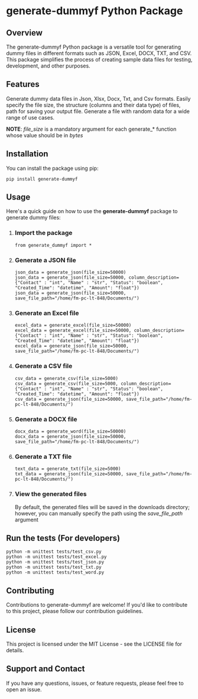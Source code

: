 # generate-dummyf Python Package #

## Overview ##
   The generate-dummyf Python package is a versatile tool for generating dummy files in different formats such as JSON, Excel, DOCX, TXT, and CSV. This package 
   simplifies the process of creating sample data files for testing, development, and other purposes.

## Features ##
   Generate dummy data files in Json, Xlsx, Docx, Txt, and Csv formats. Easily specify the file size, the structure (columns and their data type) of files, path for 
   saving your output file. Generate a file with random data for a wide range of use cases.

   **NOTE**: *file_size* is a mandatory argument for each generate_* function whose value should be in *bytes*

## Installation ##
   You can install the package using pip:

   ```
   pip install generate-dummyf
   ```

## Usage ##
   Here's a quick guide on how to use the **generate-dummyf** package to generate dummy files: 

1. ### Import the package ###
   ```
   from generate_dummyf import *
   ```

2. ### Generate a JSON file ###
   ```
   json_data = generate_json(file_size=50000)
   json_data = generate_json(file_size=50000, column_description={"Contact" : "int", "Name" : "str", "Status": "boolean", "Created_Time": "datetime", "Amount": "float"})
   json_data = generate_json(file_size=50000, save_file_path="/home/fm-pc-lt-848/Documents/")
   ```

3. ### Generate an Excel file ###
   ```
   excel_data = generate_excel(file_size=50000)
   excel_data = generate_excel(file_size=50000, column_description={"Contact" : "int", "Name" : "str", "Status": "boolean", "Created_Time": "datetime", "Amount": "float"})
   excel_data = generate_json(file_size=50000, save_file_path="/home/fm-pc-lt-848/Documents/")
   ```

4. ### Generate a CSV file 
   ```
   csv_data = generate_csv(file_size=5000)
   csv_data = generate_csv(file_size=5000, column_description={"Contact" : "int", "Name" : "str", "Status": "boolean", "Created_Time": "datetime", "Amount": "float"})
   csv_data = generate_json(file_size=50000, save_file_path="/home/fm-pc-lt-848/Documents/")
   ```

5. ### Generate a DOCX file ###
   ```
   docx_data = generate_word(file_size=50000)
   docx_data = generate_json(file_size=50000, save_file_path="/home/fm-pc-lt-848/Documents/")
   ```

6. ### Generate a TXT file ###
   ```
   text_data = generate_txt(file_size=5000)
   txt_data = generate_json(file_size=50000, save_file_path="/home/fm-pc-lt-848/Documents/")
   ```

7. ### View the generated files ###
   By default, the generated files will be saved in the downloads directory; however, you can manually specify the path using the *save_file_path* argument

## Run the tests (For developers) ##
   ```
   python -m unittest tests/test_csv.py 
   python -m unittest tests/test_excel.py 
   python -m unittest tests/test_json.py 
   python -m unittest tests/test_txt.py 
   python -m unittest tests/test_word.py 
   ```

## Contributing ##
   Contributions to generate-dummyf are welcome! If you'd like to contribute to this project, please follow our contribution guidelines.

## License ##
   This project is licensed under the MIT License - see the LICENSE file for details.

## Support and Contact ##
   If you have any questions, issues, or feature requests, please feel free to open an issue.